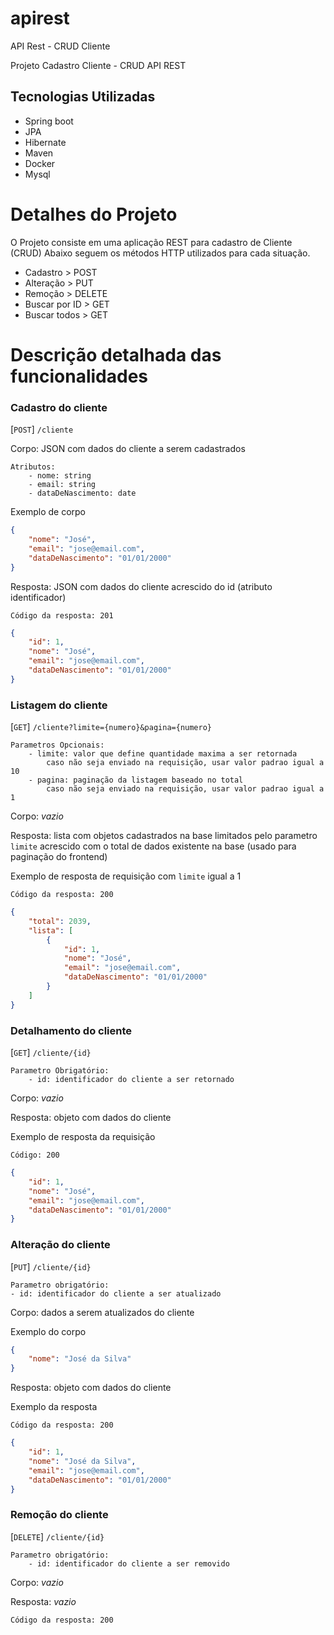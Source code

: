 # apirest
API Rest - CRUD Cliente

Projeto Cadastro Cliente - CRUD API REST

## Tecnologias Utilizadas
- Spring boot
- JPA
- Hibernate
- Maven
- Docker
- Mysql

# Detalhes do Projeto
O Projeto consiste em uma aplicação REST para cadastro de Cliente (CRUD)
Abaixo seguem os métodos HTTP utilizados para cada situação.

- Cadastro > POST
- Alteração > PUT
- Remoção > DELETE
- Buscar por ID > GET
- Buscar todos > GET

# Descrição detalhada das funcionalidades

### Cadastro do cliente
\[`POST`\] `/cliente`

Corpo: JSON com dados do cliente a serem cadastrados

    Atributos:
        - nome: string
        - email: string
        - dataDeNascimento: date

Exemplo de corpo
```json
{
    "nome": "José",
    "email": "jose@email.com",
    "dataDeNascimento": "01/01/2000"
}
```

Resposta: JSON com dados do cliente acrescido do id (atributo identificador)

    Código da resposta: 201
```json
{
    "id": 1,
    "nome": "José",
    "email": "jose@email.com",
    "dataDeNascimento": "01/01/2000"
}
```

### Listagem do cliente
\[`GET`\] `/cliente?limite={numero}&pagina={numero}`

    Parametros Opcionais:
        - limite: valor que define quantidade maxima a ser retornada
            caso não seja enviado na requisição, usar valor padrao igual a 10
        - pagina: paginação da listagem baseado no total
            caso não seja enviado na requisição, usar valor padrao igual a 1

Corpo: _vazio_

Resposta: lista com objetos cadastrados na base limitados pelo parametro `limite` acrescido com o total de dados existente na base (usado para paginação do frontend)

Exemplo de resposta de requisição com `limite` igual a 1

    Código da resposta: 200
```json
{
    "total": 2039,
    "lista": [
        {
            "id": 1,
            "nome": "José",
            "email": "jose@email.com",
            "dataDeNascimento": "01/01/2000"
        }
    ]
}
```

### Detalhamento do cliente
\[`GET`\] `/cliente/{id}`

    Parametro Obrigatório:
        - id: identificador do cliente a ser retornado

Corpo: _vazio_

Resposta: objeto com dados do cliente

Exemplo de resposta da requisição

    Código: 200
```json
{
    "id": 1,
    "nome": "José",
    "email": "jose@email.com",
    "dataDeNascimento": "01/01/2000"
}
```

### Alteração do cliente
\[`PUT`\] `/cliente/{id}`

    Parametro obrigatório:
    - id: identificador do cliente a ser atualizado

Corpo: dados a serem atualizados do cliente

Exemplo do corpo
```json
{
    "nome": "José da Silva"
}
```

Resposta: objeto com dados do cliente

Exemplo da resposta

    Código da resposta: 200
```json
{
    "id": 1,
    "nome": "José da Silva",
    "email": "jose@email.com",
    "dataDeNascimento": "01/01/2000"
}
```

### Remoção do cliente
\[`DELETE`\] `/cliente/{id}`

    Parametro obrigatório:
        - id: identificador do cliente a ser removido

Corpo: _vazio_

Resposta: _vazio_

    Código da resposta: 200
